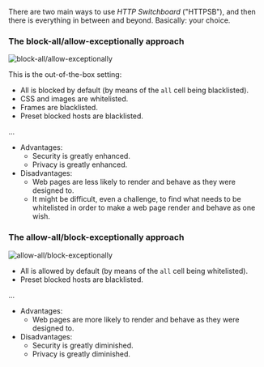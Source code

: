 There are two main ways to use *HTTP Switchboard* ("HTTPSB"), and then there is everything in between and beyond. Basically: your choice.

### The block-all/allow-exceptionally approach

![block-all/allow-exceptionally](https://raw2.github.com/gorhill/httpswitchboard/master/doc/img/httpsb-basics-block-all-by-default.png)

This is the out-of-the-box setting:
- All is blocked by default (by means of the `all` cell being blacklisted).
- CSS and images are whitelisted.
- Frames are blacklisted.
- Preset blocked hosts are blacklisted.

...

- Advantages:
    * Security is greatly enhanced.
    * Privacy is greatly enhanced.
- Disadvantages:
    * Web pages are less likely to render and behave as they were designed to.
    * It might be difficult, even a challenge, to find what needs to be whitelisted in order to make a web page render and behave as one wish.

### The allow-all/block-exceptionally approach

![allow-all/block-exceptionally](https://raw2.github.com/gorhill/httpswitchboard/master/doc/img/httpsb-basics-allow-all-by-default.png)

- All is allowed by default (by means of the `all` cell being whitelisted).
- Preset blocked hosts are blacklisted.

...

- Advantages:
    * Web pages are more likely to render and behave as they were designed to.
- Disadvantages:
    * Security is greatly diminished.
    * Privacy is greatly diminished.
